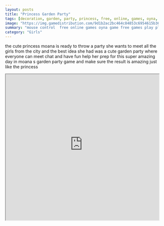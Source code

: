 ```yaml
---
layout: posts
title: "Princess Garden Party"
tags: [decoration, garden, party, princess, free, online, games, oyna, game, free, games, play, play, games]
image: "https://img.gamedistribution.com/9d1b2ac2bc464c84853c6954615b36ba.jpg"
summary: "mouse control  free online games oyna game free games play play games"
category: "Girls"
---
```


the cute princess moana is ready to throw a party she wants to meet all the girls from the city and the best idea she had was a cute garden party where everyone can meet chat and have fun help her prep for this super amazing day in moana s garden party game and make sure the result is amazing just like the princess

<iframe width="100%" height="480px;" src="https://html5.gamedistribution.com/9d1b2ac2bc464c84853c6954615b36ba/"></iframe>